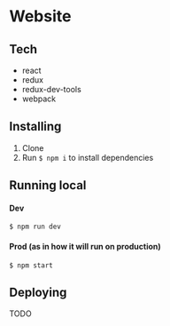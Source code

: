 # Website

## Tech

- react
- redux
- redux-dev-tools
- webpack

## Installing

1. Clone
2. Run `$ npm i` to install dependencies

## Running local

#### Dev

`$ npm run dev`

#### Prod (as in how it will run on production)

`$ npm start`

## Deploying

TODO
